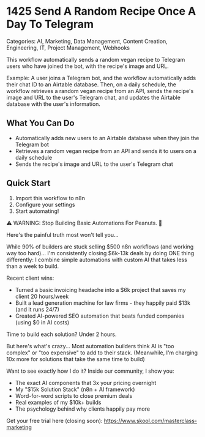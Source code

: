 # 1425 Send A Random Recipe Once A Day To Telegram

Categories: AI, Marketing, Data Management, Content Creation, Engineering, IT, Project Management, Webhooks

This workflow automatically sends a random vegan recipe to Telegram users who have joined the bot, with the recipe's image and URL.

Example: A user joins a Telegram bot, and the workflow automatically adds their chat ID to an Airtable database. Then, on a daily schedule, the workflow retrieves a random vegan recipe from an API, sends the recipe's image and URL to the user's Telegram chat, and updates the Airtable database with the user's information.

## What You Can Do
- Automatically adds new users to an Airtable database when they join the Telegram bot
- Retrieves a random vegan recipe from an API and sends it to users on a daily schedule
- Sends the recipe's image and URL to the user's Telegram chat

## Quick Start
1. Import this workflow to n8n
2. Configure your settings
3. Start automating!

⚠️ WARNING: Stop Building Basic Automations For Peanuts. 🚫

Here's the painful truth most won't tell you...

While 90% of builders are stuck selling $500 n8n workflows (and working way too hard)...
I'm consistently closing $6k-13k deals by doing ONE thing differently:
I combine simple automations with custom AI that takes less than a week to build.

Recent client wins:
* Turned a basic invoicing headache into a $6k project that saves my client 20 hours/week
* Built a lead generation machine for law firms - they happily paid $13k (and it runs 24/7)
* Created AI-powered SEO automation that beats funded companies (using $0 in AI costs)

Time to build each solution? Under 2 hours.

But here's what's crazy...
Most automation builders think AI is "too complex" or "too expensive" to add to their stack.
(Meanwhile, I'm charging 10x more for solutions that take the same time to build)

Want to see exactly how I do it?
Inside our community, I show you:
* The exact AI components that 3x your pricing overnight
* My "$15k Solution Stack" (n8n + AI framework)
* Word-for-word scripts to close premium deals
* Real examples of my $10k+ builds
* The psychology behind why clients happily pay more

Get your free trial here (closing soon): https://www.skool.com/masterclass-marketing
